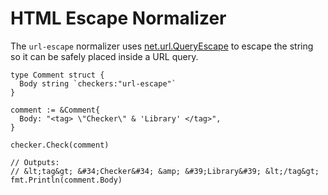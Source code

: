 # HTML Escape Normalizer

The `url-escape` normalizer uses [net.url.QueryEscape](https://pkg.go.dev/net/url#QueryEscape) to escape the string so it can be safely placed inside a URL query.

```golang
type Comment struct {
  Body string `checkers:"url-escape"`
}

comment := &Comment{
  Body: "<tag> \"Checker\" & 'Library' </tag>",
}

checker.Check(comment)

// Outputs: 
// &lt;tag&gt; &#34;Checker&#34; &amp; &#39;Library&#39; &lt;/tag&gt;
fmt.Println(comment.Body)
```
